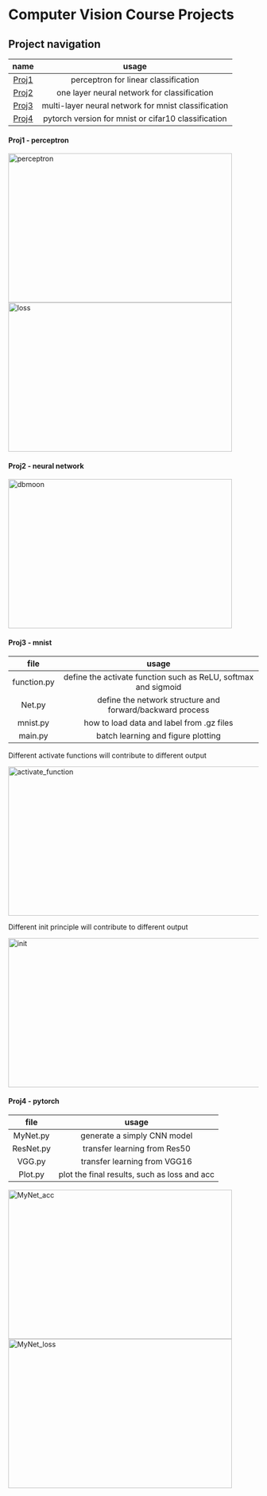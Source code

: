 # Computer Vision Course Projects

## Project navigation
name | usage
:----:|:----:
[Proj1](https://github.com/Kexin-Tang/CV_CourseProject/blob/master/perceptron.py) | perceptron for linear classification
[Proj2](https://github.com/Kexin-Tang/CV_CourseProject/blob/master/neural_network.py) | one layer neural network for classification
[Proj3](https://github.com/Kexin-Tang/CV_CourseProject/tree/master/mnist) | multi-layer neural network for mnist classification
[Proj4](https://github.com/Kexin-Tang/CV_CourseProject/tree/master/pytorch) | pytorch version for mnist or cifar10 classification



#### Proj1 - perceptron
<img src="https://i.loli.net/2020/09/23/s1lwqPMGhbjfnHS.png" width = "450" height = "300" alt="perceptron"/><img src="https://i.loli.net/2020/09/27/SrINkUFfJAewBLi.png" width = "450" height = "300" alt="loss"/>

#### Proj2 - neural network
<img src="https://i.loli.net/2020/09/27/Ag5c4GEhKy8vtZU.png" width = "450" height = "300" alt="dbmoon"/>

#### Proj3 - mnist
file | usage
:----:|:----:
function.py | define the activate function such as ReLU, softmax and sigmoid
Net.py      | define the network structure and forward/backward process 
mnist.py    | how to load data and label from .gz files
main.py     | batch learning and figure plotting

Different activate functions will contribute to different output

<img src="https://i.loli.net/2020/10/05/Law8IhSVxclJjDG.png" width = "600" height = "300" alt="activate_function"/>

Different init principle will contribute to different output

<img src="https://i.loli.net/2020/10/05/Qrg83Ct5vjehBDZ.png" width = "600" height = "300" alt="init"/>

#### Proj4 - pytorch
file | usage
:----:|:----:
MyNet.py | generate a simply CNN model
ResNet.py      | transfer learning from Res50
VGG.py    | transfer learning from VGG16
Plot.py     | plot the final results, such as loss and acc

<img src="https://i.loli.net/2020/10/07/K34BasirfH1WRlD.png" width = "450" height = "300" alt="MyNet_acc"/><img src="https://i.loli.net/2020/10/07/cmzdZabGqHkMwRi.png" width = "450" height = "300" alt="MyNet_loss"/>
